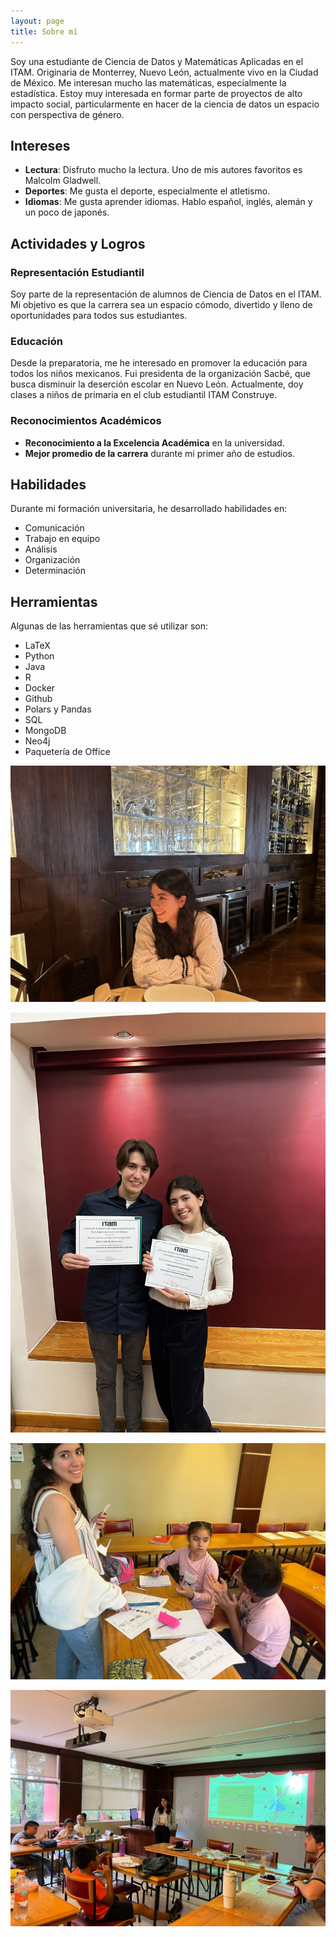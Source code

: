 ```yaml
---
layout: page
title: Sobre mí
---
```


Soy una estudiante de Ciencia de Datos y Matemáticas Aplicadas en el ITAM. Originaria de Monterrey, Nuevo León, actualmente vivo en la Ciudad de México. Me interesan mucho las matemáticas, especialmente la estadística. Estoy muy interesada en formar parte de proyectos de alto impacto social, particularmente en hacer de la ciencia de datos un espacio con perspectiva de género.

## Intereses

- **Lectura**: Disfruto mucho la lectura. Uno de mis autores favoritos es Malcolm Gladwell.
- **Deportes**: Me gusta el deporte, especialmente el atletismo.
- **Idiomas**: Me gusta aprender idiomas. Hablo español, inglés, alemán y un poco de japonés.

## Actividades y Logros

### Representación Estudiantil

Soy parte de la representación de alumnos de Ciencia de Datos en el ITAM. Mi objetivo es que la carrera sea un espacio cómodo, divertido y lleno de oportunidades para todos sus estudiantes.

### Educación

Desde la preparatoria, me he interesado en promover la educación para todos los niños mexicanos. Fui presidenta de la organización Sacbé, que busca disminuir la deserción escolar en Nuevo León. Actualmente, doy clases a niños de primaria en el club estudiantil ITAM Construye.

### Reconocimientos Académicos

- **Reconocimiento a la Excelencia Académica** en la universidad.
- **Mejor promedio de la carrera** durante mi primer año de estudios.

## Habilidades

Durante mi formación universitaria, he desarrollado habilidades en:

- Comunicación
- Trabajo en equipo
- Análisis
- Organización
- Determinación

## Herramientas

Algunas de las herramientas que sé utilizar son:

- LaTeX
- Python
- Java
- R
- Docker
- Github
- Polars y Pandas
- SQL
- MongoDB
- Neo4j
- Paquetería de Office

![Foto1](foto1.jpeg)

![Foto2](foto2.jpeg)

![Foto7](foto7.jpeg)

![Foto8](foto8.jpeg)